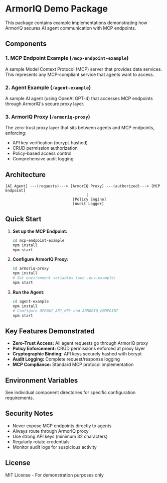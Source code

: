 # ArmorIQ Demo Package

This package contains example implementations demonstrating how ArmorIQ secures AI agent communication with MCP endpoints.

## Components

### 1. MCP Endpoint Example (`/mcp-endpoint-example`)
A sample Model Context Protocol (MCP) server that provides data services. This represents any MCP-compliant service that agents want to access.

### 2. Agent Example (`/agent-example`)
A sample AI agent (using OpenAI GPT-4) that accesses MCP endpoints through ArmorIQ's secure proxy layer.

### 3. ArmorIQ Proxy (`/armoriq-proxy`)
The zero-trust proxy layer that sits between agents and MCP endpoints, enforcing:
- API key verification (bcrypt-hashed)
- CRUD permission authorization
- Policy-based access control
- Comprehensive audit logging

## Architecture

```
[AI Agent] ---(requests)---> [ArmorIQ Proxy] ---(authorized)---> [MCP Endpoint]
                                    |
                              [Policy Engine]
                              [Audit Logger]
```

## Quick Start

1. **Set up the MCP Endpoint:**
   ```bash
   cd mcp-endpoint-example
   npm install
   npm start
   ```

2. **Configure ArmorIQ Proxy:**
   ```bash
   cd armoriq-proxy
   npm install
   # Set environment variables (see .env.example)
   npm start
   ```

3. **Run the Agent:**
   ```bash
   cd agent-example
   npm install
   # Configure OPENAI_API_KEY and ARMORIQ_ENDPOINT
   npm start
   ```

## Key Features Demonstrated

- **Zero-Trust Access:** All agent requests go through ArmorIQ proxy
- **Policy Enforcement:** CRUD permissions enforced at proxy layer
- **Cryptographic Binding:** API keys securely hashed with bcrypt
- **Audit Logging:** Complete request/response logging
- **MCP Compliance:** Standard MCP protocol implementation

## Environment Variables

See individual component directories for specific configuration requirements.

## Security Notes

- Never expose MCP endpoints directly to agents
- Always route through ArmorIQ proxy
- Use strong API keys (minimum 32 characters)
- Regularly rotate credentials
- Monitor audit logs for suspicious activity

## License

MIT License - For demonstration purposes only
